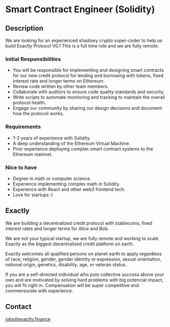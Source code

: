 # Smart Contract Engineer (Solidity)

## Description

We are looking for an experienced shadowy crypto super-coder to help us build Exactly Protocol V0.1
This is a full time role and we are fully remote. 

### Initial Responsibilities

* You will be responsible for implementing and designing smart contracts for our new credit protocol for lending and borrowing with tokens, fixed interest rate and longer terms on Ethereum.
* Review code written by other team members.
* Collaborate with auditors to ensure code quality standards and security.
* Write scripts to automate monitoring and tracking to maintain the overall protocol health.
* Engage our community by sharing our design decisions and document how the protocol works.


### Requirements

* 1-3 years of experience with Solidity.
* A deep understanding of the Ethereum Virtual Machine.
* Prior experience deploying complex smart contract systems to the Ethereum mainnet.

### Nice to have

* Degree in math or computer science.
* Experience implementing complex math in Solidity.
* Experience with React and other web3 frontend tech.
* Love for startups :)

## Exactly

We are building a decentralized credit protocol with stablecoins, fixed interest rates and longer terms for Alice and Bob. 

We are not your typical startup, we are fully remote and working to scale Exactly as the biggest decentralized credit platform on earth.

Exactly welcomes all qualified persons on planet earth to apply regardless of race, religion, gender, gender identity or expression, sexual orientation, national origin, genetics, disability, age, or veteran status. 

If you are a self-directed individual who puts collective success above your own and are motivated by solving hard problems with big potencial impact, you will fit right in. Compensation will be super competitive and commensurate with experience. 

## Contact

jobs@exactly.finance
